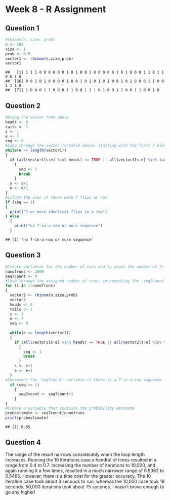 Week 8 - R Assignment
========================================================

Question 1
--------------------


```r
#rbinom(n, size, prob)
n <- 100
size <- 1
prob <- 0.5
vector1 <- rbinom(n,size,prob)
vector1
```

```
##   [1] 1 1 1 0 0 0 0 0 0 1 0 1 0 0 1 0 0 0 0 0 1 0 1 0 0 0 1 1 0 1 1 0 0 1 0
##  [36] 0 0 1 0 1 0 0 0 0 1 0 0 1 0 1 0 1 0 1 0 0 1 0 1 0 0 0 1 1 0 0 1 1 1 0
##  [71] 1 0 0 0 1 1 0 0 0 1 1 0 0 1 1 1 0 1 0 0 1 1 0 0 1 1 0 0 1 0
```

Question 2
--------------------


```r
#Using the vector from above
heads <- 0
tails <- 1
s <- 1
e <- 7
seq <- 0
#Loop through the vector (created above) starting with the first 7 elements, check if they are either all zeros or all ones. If they are, then set the 'seq' variable to 1 & break out of the loop. Otherwise check the 2nd to 8th elements and repeat until a valid sequence is found, or until the end of the vector is reached.
while(e <= length(vector1))
{
  if (all(vector1[s:e] %in% heads) == TRUE || all(vector1[s:e] %in% tails) == TRUE)
    {
      seq <- 1
      break
    }
  s <- s+1
  e <- e+1
}
#Inform the user if there were 7 flips or not
if (seq == 1)
{
  print("7 or more identical flips in a row")
} else
  {
    print("no 7-in-a-row or more sequence")
  }
```

```
## [1] "no 7-in-a-row or more sequence"
```

Question 3
--------------------


```r
#Create variables for the number of runs and to count the number of 7s in a row
numofruns <- 1000
seq7count <- 0
#Loop through the assigned number of runs, incrementing the 'seq7count' variable each time there is a run with 7 heads or tails    
for (i in 1:numofruns)
{
  vector2 <- rbinom(n,size,prob)
  vector2
  heads <- 0
  tails <- 1
  s <- 1
  e <- 7
  seq <- 0
  
  while(e <= length(vector2))
  {
    if (all(vector2[s:e] %in% heads) == TRUE || all(vector2[s:e] %in% tails) == TRUE)
      {
        seq <- 1
        break
      }
    s <- s+1
    e <- e+1
  }
#Increment the 'seq7count' variable if there is a 7-in-a-row sequence
  if (seq == 1)
    {
      seq7count <- seq7count+1
    }
}
#Create a variable that contains the probability estimate
probestimate <- seq7count/numofruns
print(probestimate)
```

```
## [1] 0.55
```

Question 4
--------------------

The range of the result narrows considerably when the loop length increases. Running the 10 iterations case a handful of times resulted in a range from 0.4 to 0.7. Increasing the number of iterations to 10,000, and again running it a few times, resulted in a much narrower range of 0.5362 to 0.5485. 
However, there is a time cost for the greater accuracy. The 10 iteration case took about 3 seconds to run, whereas the 10,000 case took 18 seconds. 50,000 iterations took about 75 seconds. I wasn't brave enough to go any higher!
